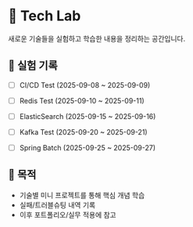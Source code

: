 # 🧪 Tech Lab
새로운 기술들을 실험하고 학습한 내용을 정리하는 공간입니다.  

## 📂 실험 기록

- [ ] CI/CD Test (2025-09-08 ~ 2025-09-09)
- [ ] Redis Test (2025-09-10 ~ 2025-09-11)
- [ ] ElasticSearch (2025-09-15 ~ 2025-09-16)
- [ ] Kafka Test (2025-09-20 ~ 2025-09-21)
- [ ] Spring Batch (2025-09-25 ~ 2025-09-27)


## 🚀 목적
- 기술별 미니 프로젝트를 통해 핵심 개념 학습
- 실패/트러블슈팅 내역 기록
- 이후 포트폴리오/실무 적용에 참고
